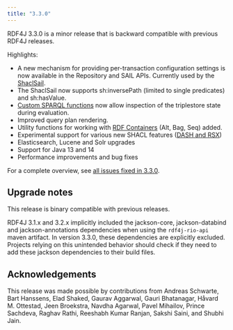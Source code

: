 ```yaml
---
title: "3.3.0"
---
```

RDF4J 3.3.0 is a minor release that is backward compatible with previous RDF4J releases.

Highlights:

- A new mechanism for providing per-transaction configuration settings is now available in the Repository and SAIL APIs. Currently used by the [ShaclSail](https://rdf4j.org/documentation/programming/shacl/#performance).
- The ShaclSail now supports sh:inversePath (limited to single predicates) and sh:hasValue.
- [Custom SPARQL functions](https://rdf4j.org/javadoc/3.3.0/org/eclipse/rdf4j/query/algebra/evaluation/function/Function.html) now allow inspection of the triplestore state during evaluation.
- Improved query plan rendering.
- Utility functions for working with [RDF Containers](https://rdf4j.org/javadoc/3.3.0/org/eclipse/rdf4j/model/util/RDFContainers.html) (Alt, Bag, Seq) added.
- Experimental support for various new SHACL features ([DASH and RSX](https://rdf4j.org/documentation/programming/shacl/#supported-shacl-features))
- Elasticsearch, Lucene and Solr upgrades
- Support for Java 13 and 14
- Performance improvements and bug fixes

For a complete overview, see [all issues fixed in 3.3.0](https://github.com/eclipse/rdf4j/milestone/51?closed=1).

## Upgrade notes 

This release is binary compatible with previous releases. 

RDF4J 3.1.x and 3.2.x implicitly included the jackson-core, jackson-databind and jackson-annotations dependencies when using the `rdf4j-rio-api` maven artifact. In version 3.3.0, these dependencies are explicitly excluded.
Projects relying on this unintended behavior should check if they need to add these jackson dependencies to their build files.  

## Acknowledgements

This release was made possible by contributions from Andreas Schwarte, Bart Hanssens, Elad Shaked, Gaurav Aggarwal, Gauri Bhatanagar, Håvard M. Ottestad, Jeen Broekstra, Navdha Agarwal, Pavel Mihailov, Prince Sachdeva, Raghav Rathi, Reeshabh Kumar Ranjan, Sakshi Saini, and Shubhi Jain.
